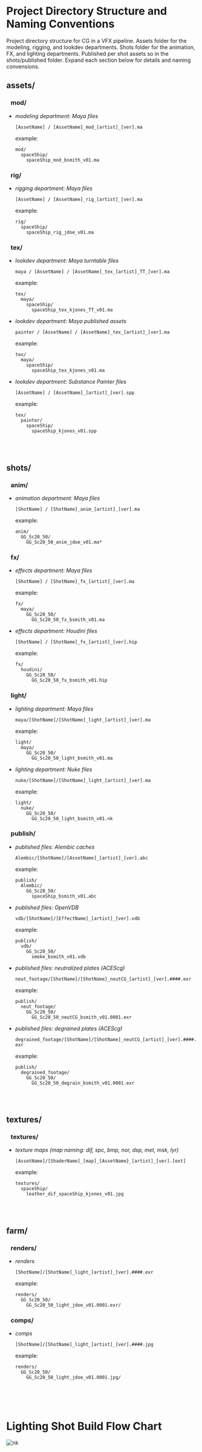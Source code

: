 # Project Directory Structure and Naming Conventions

Project directory structure for CG in a VFX pipeline. Assets folder for the modeling, rigging, and lookdev departments. Shots folder for the animation, FX, and lighting departments. Published per shot assets so in the shots/published folder. Expand each section below for details and naming convensions.

## assets/
### &nbsp;&nbsp;&nbsp;mod/
   
- *modeling department: Maya files*
  
  ```[AssetName] / [AssetName]_mod_[artist]_[ver].ma```
  
  example:
  ```
  mod/
    spaceShip/
      spaceShip_mod_bsmith_v01.ma
  ```
### &nbsp;&nbsp;&nbsp;rig/

- *rigging department: Maya files*

  ```[AssetName] / [AssetName]_rig_[artist]_[ver].ma```
  
  example: 
  ```
  rig/
    spaceShip/
      spaceShip_rig_jdoe_v01.ma
  ```


### &nbsp;&nbsp;&nbsp;tex/
  
- *lookdev department: Maya turntable files*
  
  ```maya / [AssetName] / [AssetName]_tex_[artist]_TT_[ver].ma```
  
  example: 
  ```
  tex/
    maya/
      spaceShip/
        spaceShip_tex_kjones_TT_v01.ma
  ```
  
- *lookdev department: Maya published assets*
  
  ```painter / [AssetName] / [AssetName]_tex_[artist]_[ver].ma```
  
  example: 
  ```
  tex/
    maya/
      spaceShip/
        spaceShip_tex_kjones_v01.ma
  ```

  
- *lookdev department: Substance Painter files*
  
  ```[AssetName] / [AssetName]_[artist]_[ver].spp```
  
  example: 
  ```
  tex/
    painter/
      spaceShip/
        spaceShip_kjones_v01.spp
  ```
  



<br><br>
## shots/

### &nbsp;&nbsp;&nbsp;anim/

- *animation department: Maya files*
  
  ```[ShotName] / [ShotName]_anim_[artist]_[ver].ma```
  
  example:
  ```
  anim/
    GG_Sc20_50/
      GG_Sc20_50_anim_jdoe_v01.ma*
  ```
  
### &nbsp;&nbsp;&nbsp;fx/
  
- *effects department: Maya files*
  
  ```[ShotName] / [ShotName]_fx_[artist]_[ver].ma```
  
  example:
  ```
  fx/
    maya/
      GG_Sc20_50/
        GG_Sc20_50_fx_bsmith_v01.ma
  ```

- *effects department: Houdini files*
  
  ```[ShotName] / [ShotName]_fx_[artist]_[ver].hip```
  
  example:
  ```
  fx/
    houdini/
      GG_Sc20_50/
        GG_Sc20_50_fx_bsmith_v01.hip
  ```

### &nbsp;&nbsp;&nbsp;light/
  
- *lighting department: Maya files*
  
  ```maya/[ShotName]/[ShotName]_light_[artist]_[ver].ma```
  
  example:
  ```
  light/
    maya/
      GG_Sc20_50/
        GG_Sc20_50_light_bsmith_v01.ma
  ```
  
- *lighting department: Nuke files*
  
  ```nuke/[ShotName]/[ShotName]_light_[artist]_[ver].ma```
  
  example:
  ```
  light/
    nuke/
      GG_Sc20_50/
        GG_Sc20_50_light_bsmith_v01.nk
  ```

  
### &nbsp;&nbsp;&nbsp;publish/
  
- *published files: Alembic caches*
  
  ```Alembic/[ShotName]/[AssetName]_[artist]_[ver].abc```
  
  example:
  ```
  publish/
    Alembic/
      GG_Sc20_50/
        spaceShip_bsmith_v01.abc
  ```
- *published files: OpenVDB*
  
  ```vdb/[ShotName]/[EffectName]_[artist]_[ver].vdb```
  
  example:
  ```
  publish/
    vdb/
      GG_Sc20_50/
        smoke_bsmith_v01.vdb
  ```

- *published files: neutralized plates (ACEScg)*
  
  ```neut_footage/[ShotName]/[ShotName]_neutCG_[artist]_[ver].####.exr```
  
  example:
  ```
  publish/
    neut_footage/
      GG_Sc20_50/
        GG_Sc20_50_neutCG_bsmith_v01.0001.exr
  ```
  
- *published files: degrained plates (ACEScg)*
  
  ```degrained_footage/[ShotName]/[ShotName]_neutCG_[artist]_[ver].####.exr```
  
  example:
  ```
  publish/
    degrained_footage/
      GG_Sc20_50/
        GG_Sc20_50_degrain_bsmith_v01.0001.exr
  ```





<br><br>
## textures/

### &nbsp;&nbsp;&nbsp;textures/
  
- *texture maps (map naming: dif, spc, bmp, nor, dsp, met, msk, lyr)*

  ```[AssetName]/[ShaderName]_[map]_[AssetName}_[artist]_[ver].[ext]```
  
  example:
  ```
  textures/
    spaceShip/
      leather_dif_spaceShip_kjones_v01.jpg
  ```


<br><br>
## farm/

### &nbsp;&nbsp;&nbsp;renders/

- *renders*

  ```[ShotName]/[ShotName]_light_[artist]_[ver].####.exr```
  
  example:
  ```
  renders/
    GG_Sc20_50/
      GG_Sc20_50_light_jdoe_v01.0001.exr/
  ```
  
### &nbsp;&nbsp;&nbsp;comps/

- *comps*
  
  ```[ShotName]/[ShotName]_light_[artist]_[ver].####.jpg```
  
  example:
  ```
  renders/
    GG_Sc20_50/
      GG_Sc20_50_light_jdoe_v01.0001.jpg/
  ```


<br><br><br>
# Lighting Shot Build Flow Chart



![nk](img/Lighting_Shot_Build.png)
